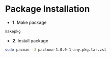 # Package Installation
+ **1**. Make package
```bash
makepkg
```
+ **2**. Install package
```bash
sudo pacman -U pacluma-1.0.0-1-any.pkg.tar.zst
```
